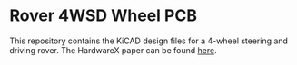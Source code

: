 # Rover 4WSD Wheel PCB

This repository contains the KiCAD design files for a 4-wheel steering and driving rover. The HardwareX paper can be found [here](https://github.com/tgodfrey0/Rover-4WSD-Wheel-PCB).